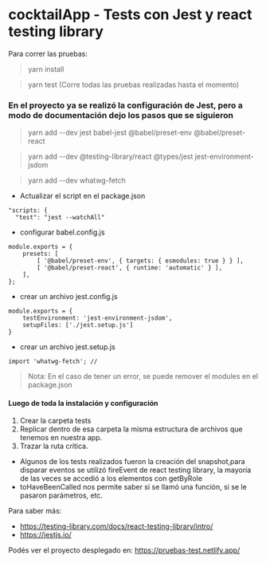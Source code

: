 # cocktailApp - Tests con Jest y react testing library

Para correr las pruebas:
> yarn install

> yarn test 
(Corre todas las pruebas realizadas hasta el momento)

### En el proyecto ya se realizó la configuración de Jest, pero a modo de documentación dejo los pasos que se siguieron

> yarn add --dev jest babel-jest @babel/preset-env @babel/preset-react 

> yarn add --dev @testing-library/react @types/jest jest-environment-jsdom

> yarn add --dev whatwg-fetch

- Actualizar el script en el package.json
```
"scripts: {
  "test": "jest --watchAll"
```
- configurar babel.config.js
```
module.exports = {
    presets: [
        [ '@babel/preset-env', { targets: { esmodules: true } } ],
        [ '@babel/preset-react', { runtime: 'automatic' } ],
    ],
};
```
- crear un archivo jest.config.js
```
module.exports = {
    testEnvironment: 'jest-environment-jsdom',
    setupFiles: ['./jest.setup.js']
}
```
- crear un archivo jest.setup.js
```
import 'whatwg-fetch'; // 
```
> Nota: En el caso de tener un error, se puede remover el modules en el package.json 

#### Luego de toda la instalación y configuración 
1) Crear la carpeta tests
2) Replicar dentro de esa carpeta la misma estructura de archivos que tenemos en nuestra app.
3) Trazar la ruta crítica.

- Algunos de los tests realizados fueron la creación del snapshot,para disparar eventos se utilizó fireEvent de react testing library, la mayoría de las veces se accedió a los elementos con getByRole
- toHaveBeenCalled nos permite saber si se llamó una función, si se le pasaron parámetros, etc.



Para saber más:
- https://testing-library.com/docs/react-testing-library/intro/
- https://jestjs.io/

Podés ver el proyecto desplegado en: 
https://pruebas-test.netlify.app/
